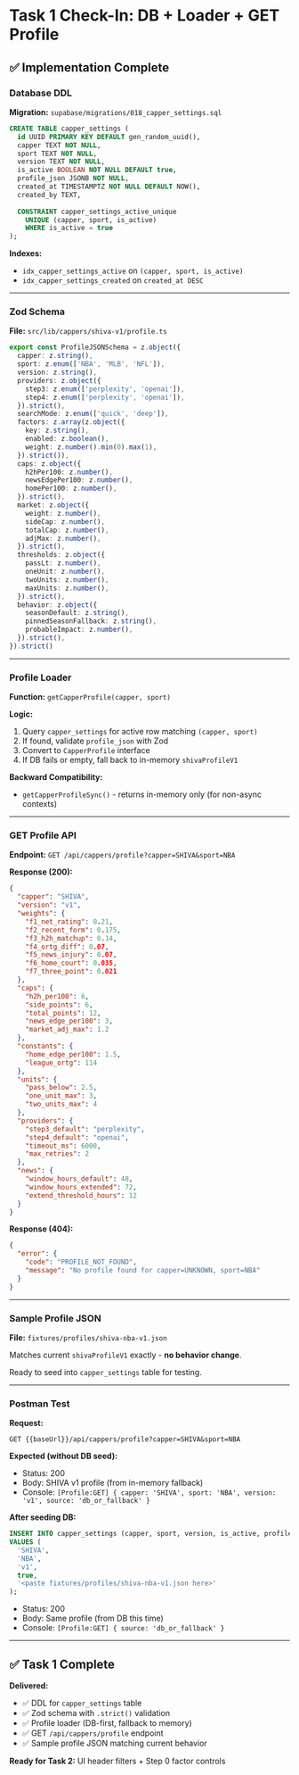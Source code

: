 # Task 1 Check-In: DB + Loader + GET Profile

## ✅ Implementation Complete

### **Database DDL**

**Migration:** `supabase/migrations/018_capper_settings.sql`

```sql
CREATE TABLE capper_settings (
  id UUID PRIMARY KEY DEFAULT gen_random_uuid(),
  capper TEXT NOT NULL,
  sport TEXT NOT NULL,
  version TEXT NOT NULL,
  is_active BOOLEAN NOT NULL DEFAULT true,
  profile_json JSONB NOT NULL,
  created_at TIMESTAMPTZ NOT NULL DEFAULT NOW(),
  created_by TEXT,
  
  CONSTRAINT capper_settings_active_unique 
    UNIQUE (capper, sport, is_active) 
    WHERE is_active = true
);
```

**Indexes:**
- `idx_capper_settings_active` on `(capper, sport, is_active)`
- `idx_capper_settings_created` on `created_at DESC`

---

### **Zod Schema**

**File:** `src/lib/cappers/shiva-v1/profile.ts`

```typescript
export const ProfileJSONSchema = z.object({
  capper: z.string(),
  sport: z.enum(['NBA', 'MLB', 'NFL']),
  version: z.string(),
  providers: z.object({
    step3: z.enum(['perplexity', 'openai']),
    step4: z.enum(['perplexity', 'openai']),
  }).strict(),
  searchMode: z.enum(['quick', 'deep']),
  factors: z.array(z.object({
    key: z.string(),
    enabled: z.boolean(),
    weight: z.number().min(0).max(1),
  }).strict()),
  caps: z.object({
    h2hPer100: z.number(),
    newsEdgePer100: z.number(),
    homePer100: z.number(),
  }).strict(),
  market: z.object({
    weight: z.number(),
    sideCap: z.number(),
    totalCap: z.number(),
    adjMax: z.number(),
  }).strict(),
  thresholds: z.object({
    passLt: z.number(),
    oneUnit: z.number(),
    twoUnits: z.number(),
    maxUnits: z.number(),
  }).strict(),
  behavior: z.object({
    seasonDefault: z.string(),
    pinnedSeasonFallback: z.string(),
    probableImpact: z.number(),
  }).strict(),
}).strict()
```

---

### **Profile Loader**

**Function:** `getCapperProfile(capper, sport)`

**Logic:**
1. Query `capper_settings` for active row matching `(capper, sport)`
2. If found, validate `profile_json` with Zod
3. Convert to `CapperProfile` interface
4. If DB fails or empty, fall back to in-memory `shivaProfileV1`

**Backward Compatibility:**
- `getCapperProfileSync()` - returns in-memory only (for non-async contexts)

---

### **GET Profile API**

**Endpoint:** `GET /api/cappers/profile?capper=SHIVA&sport=NBA`

**Response (200):**
```json
{
  "capper": "SHIVA",
  "version": "v1",
  "weights": {
    "f1_net_rating": 0.21,
    "f2_recent_form": 0.175,
    "f3_h2h_matchup": 0.14,
    "f4_ortg_diff": 0.07,
    "f5_news_injury": 0.07,
    "f6_home_court": 0.035,
    "f7_three_point": 0.021
  },
  "caps": {
    "h2h_per100": 6,
    "side_points": 6,
    "total_points": 12,
    "news_edge_per100": 3,
    "market_adj_max": 1.2
  },
  "constants": {
    "home_edge_per100": 1.5,
    "league_ortg": 114
  },
  "units": {
    "pass_below": 2.5,
    "one_unit_max": 3,
    "two_units_max": 4
  },
  "providers": {
    "step3_default": "perplexity",
    "step4_default": "openai",
    "timeout_ms": 6000,
    "max_retries": 2
  },
  "news": {
    "window_hours_default": 48,
    "window_hours_extended": 72,
    "extend_threshold_hours": 12
  }
}
```

**Response (404):**
```json
{
  "error": {
    "code": "PROFILE_NOT_FOUND",
    "message": "No profile found for capper=UNKNOWN, sport=NBA"
  }
}
```

---

### **Sample Profile JSON**

**File:** `fixtures/profiles/shiva-nba-v1.json`

Matches current `shivaProfileV1` exactly - **no behavior change**.

Ready to seed into `capper_settings` table for testing.

---

### **Postman Test**

**Request:**
```
GET {{baseUrl}}/api/cappers/profile?capper=SHIVA&sport=NBA
```

**Expected (without DB seed):**
- Status: 200
- Body: SHIVA v1 profile (from in-memory fallback)
- Console: `[Profile:GET] { capper: 'SHIVA', sport: 'NBA', version: 'v1', source: 'db_or_fallback' }`

**After seeding DB:**
```sql
INSERT INTO capper_settings (capper, sport, version, is_active, profile_json)
VALUES (
  'SHIVA',
  'NBA',
  'v1',
  true,
  '<paste fixtures/profiles/shiva-nba-v1.json here>'
);
```

- Status: 200
- Body: Same profile (from DB this time)
- Console: `[Profile:GET] { source: 'db_or_fallback' }`

---

## ✅ Task 1 Complete

**Delivered:**
- ✅ DDL for `capper_settings` table
- ✅ Zod schema with `.strict()` validation
- ✅ Profile loader (DB-first, fallback to memory)
- ✅ GET `/api/cappers/profile` endpoint
- ✅ Sample profile JSON matching current behavior

**Ready for Task 2:** UI header filters + Step 0 factor controls

